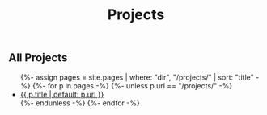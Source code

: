 ﻿---
title: Projects
---

## All Projects
<ul>
{%- assign pages = site.pages | where: "dir", "/projects/" | sort: "title" -%}
{%- for p in pages -%}
  {%- unless p.url == "/projects/" -%}
  <li><a href="{{ p.url | relative_url }}">{{ p.title | default: p.url }}</a></li>
  {%- endunless -%}
{%- endfor -%}
</ul>
